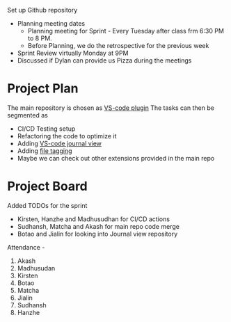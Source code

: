 Set up Github repository

- Planning meeting dates
  - Planning meeting for Sprint - Every Tuesday after class frm 6:30 PM to 8 PM.
  - Before Planning, we do the retrospective for the previous week
- Sprint Review virtually Monday at 9PM
- Discussed if Dylan can provide us Pizza during the meetings
# Project Plan
The main repository is chosen as [VS-code plugin](https://github.com/pajoma/vscode-journal)
The tasks can then be segmented as 
- CI/CD Testing setup
- Refactoring the code to optimize it
- Adding [VS-code journal view](https://marketplace.visualstudio.com/items?itemName=Gruntfuggly.vscode-journal-view)
- Adding [file tagging](https://gitlab.com/limelights/vscode-tag-files)
- Maybe we can check out other extensions provided in the main repo

# Project Board
Added TODOs for the sprint 
- Kirsten, Hanzhe and Madhusudhan for CI/CD actions
- Sudhansh, Matcha and Akash for main repo code merge
- Botao and Jialin for looking into Journal view repository


Attendance -
1. Akash
2. Madhusudan
3. Kirsten
4. Botao
5. Matcha
6. Jialin
7. Sudhansh
8. Hanzhe
  

